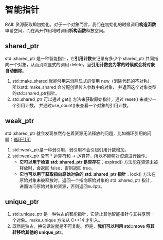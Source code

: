 # 智能指针 
RAII: 资源获取即初始化。对于一个对象而言，我们在初始化的时候调用**构造函数**申请空间，而在离开作用域时调用**析构函数**释放空间。

## shared_ptr
std::shared_ptr 是一种智能指针，它**引用计数**来记录有多少个 shared_ptr 共同指向一个对象，从而消除显式的调用 delete，当**引用计数变为零的时候就会将对象自动删除**。
1. std::make_shared 就能够用来消除显式的使用 new（消除代码的不对称），所以std::make_shared 会分配创建传入参数中的对象， 并返回这个对象类型的std::shared_ptr指针。
2. std::shared_ptr 可以通过 get() 方法来获取原始指针，通过 reset() 来减少一个引用计数， 并通过use_count()来查看一个对象的引用计数。

## weak_ptr
std::shared_ptr 就会发现依然存在着资源无法释放的问题，比如循环引用的问题：[循环引用](../../Implement/code/cpp/sharedPointer.cpp)
1. std::weak_ptr是一种弱引用，弱引用不会引起引用计数增加。
2. std::weak_ptr 没有 * 运算符和 -> 运算符，所以不能够对资源进行操作。
    - **它可以用于检查 std::shared_ptr 是否存在**：expired() 方法能在资源未被释放时，会返回 false，否则返回 true。
    - **它也可以用于获取指向原始对象的 std::shared_ptr 指针**：lock() 方法在原始对象未被释放时，返回一个指向原始对象的 std::shared_ptr 指针，进而访问原始对象的资源，否则返回nullptr。

## unique_ptr
1. std::unique_ptr 是一种独占的智能指针，它禁止其他智能指针与其共享同一个对象。make_unique 方法从 C++14 才引入。
2. 既然是独占，换句话说就是不可复制。但是，**我们可以利用 std::move 将其转移给其他的 unique_ptr**。



